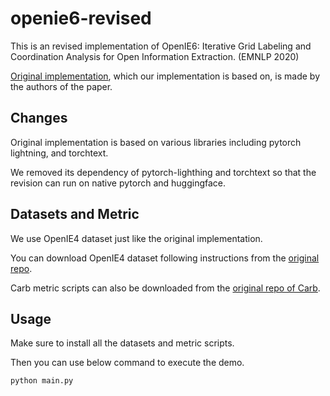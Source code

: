 # openie6-revised
This is an revised implementation of OpenIE6: Iterative Grid Labeling and Coordination Analysis for Open Information Extraction. (EMNLP 2020)

[Original implementation](https://github.com/dair-iitd/openie6), which our implementation is based on, is made by the authors of the paper.

## Changes
Original implementation is based on various libraries including pytorch lightning, and torchtext.

We removed its dependency of pytorch-lighthing and torchtext so that the revision can run on native pytorch and huggingface.

## Datasets and Metric
We use OpenIE4 dataset just like the original implementation.

You can download OpenIE4 dataset following instructions from the [original repo](https://github.com/dair-iitd/openie6).

Carb metric scripts can also be downloaded from the [original repo of Carb](https://github.com/dair-iitd/CaRB).


## Usage
Make sure to install all the datasets and metric scripts. 

Then you can use below command to execute the demo.

```
python main.py
```
